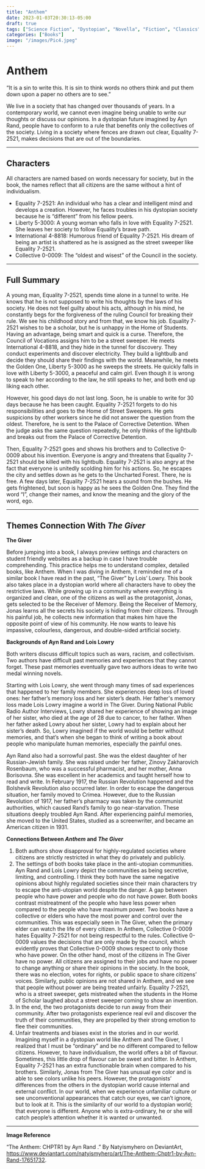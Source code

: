 ```yaml
---
title: "Anthem"
date: 2023-01-03T20:30:13-05:00
draft: true
tags: ["Science Fiction", "Dystopian", "Novella", "Fiction", "Classics"]
categories: ["Books"]
image: "/images/Pic4.jpeg"
---
```


# Anthem

“It is a sin to write this. It is sin to think words no others think and
put them down upon a paper no others are to see.”

We live in a society that has changed over thousands of years. In a contemporary world, we cannot even imagine being unable to write our thoughts or discuss our opinions. In a dystopian future imagined by Ayn Rand, people have to conform to a rule that benefits only the collectives of the society. Living in a society where fences are drawn out clear, Equality 7-2521, makes decisions that are out of the boundaries.

---

## Characters

All characters are named based on words necessary for society, but in the book, the names reflect that all citizens are the same without a hint of individualism.

- Equality 7-2521: An individual who has a clear and intelligent mind and develops a creation. However, he faces troubles in his dystopian society because he is “different” from his fellow peers.
- Liberty 5-3000: A young woman who falls in love with Equality 7-2521. She leaves her society to follow Equality’s brave path.
- International 4-8818: Humorous friend of Equality 7-2521. His dream of being an artist is shattered as he is assigned as the street sweeper like Equality 7-2521.
- Collective 0-0009: The “oldest and wisest” of the Council in the society.

---

## Full Summary

A young man, Equality 7-2521, spends time alone in a tunnel to write. He knows that he is not supposed to write his thoughts by the laws of his society. He does not feel guilty about his acts, although in his mind, he constantly begs for the forgiveness of the ruling Council for breaking their rule. We see his childhood story and from that, we know his job. Equality 7-2521 wishes to be a scholar, but he is unhappy in the Home of Students. Having an advantage, being smart and quick is a curse. Therefore, the Council of Vocations assigns him to be a street sweeper. He meets International 4-8818, and they hide in the tunnel for discovery. They conduct experiments and discover electricity. They build a lightbulb and decide they should share their findings with the world. Meanwhile, he meets the Golden One, Liberty 5-3000 as he sweeps the streets. He quickly falls in love with Liberty 5-3000, a peaceful and calm girl. Even though it is wrong to speak to her according to the law, he still speaks to her, and both end up liking each other.

However, his good days do not last long. Soon, he is unable to write for 30 days because he has been caught. Equality 7-2521 forgets to do his responsibilities and goes to the Home of Street Sweepers. He gets suspicions by other workers since he did not answer the question from the oldest. Therefore, he is sent to the Palace of Corrective Detention. When the judge asks the same question repeatedly, he only thinks of the lightbulb and breaks out from the Palace of Corrective Detention.

Then, Equality 7-2521 goes and shows his brothers and to Collective 0-0009 about his invention. Everyone is angry and threatens that Equality 7-2521 should be killed with his lightbulb. Equality 7-2521 is also angry at the fact that everyone is unitedly scolding him for his actions. So, he escapes the city and settles down as he gets to the Uncharted Forest. There, he is free. A few days later, Equality 7-2521 hears a sound from the bushes. He gets frightened, but soon is happy as he sees the Golden One. They find the word “I”, change their names, and know the meaning and the glory of the word, ego.

---

## Themes Connection With _The Giver_

**The Giver**

Before jumping into a book, I always preview settings and characters on student friendly websites as a backup in case I have trouble comprehending. This practice helps me to understand complex, detailed books, like Anthem. When I was diving in Anthem, it reminded me of a similar book I have read in the past, “The Giver” by Lois’ Lowry. This book also takes place in a dystopian world where all characters have to obey the restrictive laws. While growing up in a community where everything is organized and clean, one of the citizens as well as the protagonist, Jonas, gets selected to be the Receiver of Memory. Being the Receiver of Memory, Jonas learns all the secrets his society is hiding from their citizens. Through his painful job, he collects new information that makes him have the opposite point of view of his community. He now wants to leave his impassive, colourless, dangerous, and double-sided artificial society.

**Backgrounds of Ayn Rand and Lois Lowry**

Both writers discuss difficult topics such as wars, racism, and collectivism. Two authors have difficult past memories and experiences that they cannot forget. These past memories eventually gave two authors ideas to write two medal winning novels.

Starting with Lois Lowry, she went through many times of sad experiences that happened to her family members. She experiences deep loss of loved ones: her father’s memory loss and her sister’s death. Her father's memory loss made Lois Lowry imagine a world in The Giver. During National Public Radio Author Interviews, Lowry shared her experience of showing an image of her sister, who died at the age of 28 due to cancer, to her father. When her father asked Lowry about her sister, Lowry had to explain about her sister’s death. So, Lowry imagined if the world would be better without memories, and that’s when she began to think of writing a book about people who manipulate human memories, especially the painful ones.

Ayn Rand also had a sorrowful past. She was the eldest daughter of her Russian-Jewish family. She was raised under her father, Zinovy Zakharovich Rosenbaum, who was a successful pharmacist, and her mother, Anna Borisovna. She was excellent in her academics and taught herself how to read and write. In February 1917, the Russian Revolution happened and the Bolshevik Revolution also occurred later. In order to escape the dangerous situation, her family moved to Crimea. However, due to the Russian Revolution of 1917, her father’s pharmacy was taken by the communist authorities, which caused Rand’s family to go near-starvation. These situations deeply troubled Ayn Rand. After experiencing painful memories, she moved to the United States, studied as a screenwriter, and became an American citizen in 1931.

**Connections Between _Anthem_ and _The Giver_**

1. Both authors show disapproval for highly-regulated societies where citizens are strictly restricted in what they do privately and publicly.
2. The settings of both books take place in the anti-utopian communities. Ayn Rand and Lois Lowry depict the communities as being secretive, limiting, and controlling. I think they both have the same negative opinions about highly regulated societies since their main characters try to escape the anti-utopian world despite the danger.
   A gap between people who have power and people who do not have power. Both books contrast mistreatment of the people who have less power when compared to the people who have maximum power. Two books have a collective or elders who have the most power and control over the communities. This was especially seen in The Giver, when the primary elder can watch the life of every citizen. In Anthem, Collective 0-0009 hates Equality 7-2521 for not being respectful to the rules. Collective 0-0009 values the decisions that are only made by the council, which evidently proves that Collective 0-0009 shows respect to only those who have power. On the other hand, most of the citizens in The Giver have no power. All citizens are assigned to their jobs and have no power to change anything or share their opinions in the society. In the book, there was no election, votes for rights, or public space to share citizens’ voices. Similarly, public opinions are not shared in Anthem, and we see that people without power are being treated unfairly. Equality 7-2521, who is a street sweeper, gets mistreated when the students in the Home of Scholar laughed about a street sweeper coming to show an invention.
3. In the end, the two protagonists decide to run away from their community. After two protagonists experience real evil and discover the truth of their communities, they are propelled by their strong emotion to flee their communities.
4. Unfair treatments and biases exist in the stories and in our world. Imagining myself in a dystopian world like Anthem and The Giver, I realized that I must be “ordinary” and be no different compared to fellow citizens. However, to have individualism, the world offers a bit of flavour. Sometimes, this little drop of flavour can be sweet and bitter. In Anthem, Equality 7-2521 has an extra functionable brain when compared to his brothers.
   Similarly, Jonas from The Giver has unusual eye color and is able to see colors unlike his peers. However, the protagonists’ differences from the others in the dystopian world cause internal and external conflict.
   In our world, when we experience unfamiliar culture or see unconventional appearances that catch our eyes, we can’t ignore, but to look at it. This is the similarity of our world to a dystopian world; that everyone is different. Anyone who is extra-ordinary, he or she will catch people’s attention whether it is wanted or unwanted.

---

**Image Reference**

“The Anthem: CHPTR1 by Ayn Rand .” By Natyismyhero on DeviantArt, https://www.deviantart.com/natyismyhero/art/The-Anthem-Chptr1-by-Ayn-Rand-17651732.
